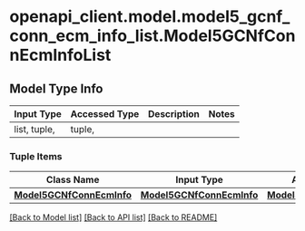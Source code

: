 # openapi_client.model.model5_gcnf_conn_ecm_info_list.Model5GCNfConnEcmInfoList

## Model Type Info
Input Type | Accessed Type | Description | Notes
------------ | ------------- | ------------- | -------------
list, tuple,  | tuple,  |  | 

### Tuple Items
Class Name | Input Type | Accessed Type | Description | Notes
------------- | ------------- | ------------- | ------------- | -------------
[**Model5GCNfConnEcmInfo**](Model5GCNfConnEcmInfo.md) | [**Model5GCNfConnEcmInfo**](Model5GCNfConnEcmInfo.md) | [**Model5GCNfConnEcmInfo**](Model5GCNfConnEcmInfo.md) |  | 

[[Back to Model list]](../../README.md#documentation-for-models) [[Back to API list]](../../README.md#documentation-for-api-endpoints) [[Back to README]](../../README.md)

